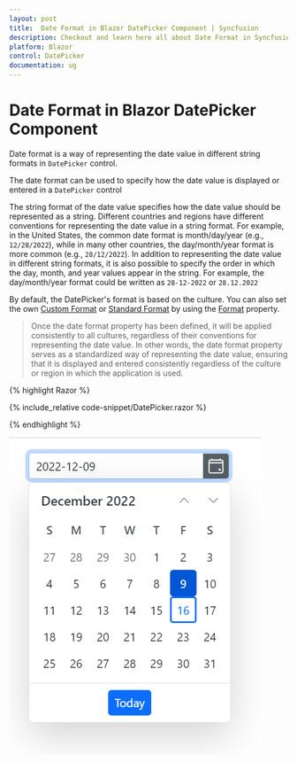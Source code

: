 ```yaml
---
layout: post
title:  Date Format in Blazor DatePicker Component | Syncfusion
description: Checkout and learn here all about Date Format in Syncfusion Blazor DatePicker component and much more.
platform: Blazor
control: DatePicker
documentation: ug
---
```


#  Date Format in Blazor DatePicker Component

Date format is a way of representing the date value in different string formats in `DatePicker` control.

The date format can be used to specify how the date value is displayed or entered in a `DatePicker` control

The string format of the date value specifies how the date value should be represented as a string. Different countries and regions have different conventions for representing the date value in a string format. For example, in the United States, the common date format is month/day/year (e.g., `12/28/2022`), while in many other countries, the day/month/year format is more common (e.g., `28/12/2022`). In addition to representing the date value in different string formats, it is also possible to specify the order in which the day, month, and year values appear in the string. For example, the day/month/year format could be written as `28-12-2022` or `28.12.2022`

By default, the DatePicker's format is based on the culture. You can also set the own [Custom Format](https://learn.microsoft.com/en-us/dotnet/standard/base-types/custom-date-and-time-format-strings) or [Standard Format](https://learn.microsoft.com/en-us/dotnet/standard/base-types/standard-date-and-time-format-strings) by using the [Format](https://help.syncfusion.com/cr/blazor/Syncfusion.Blazor.Calendars.SfDatePicker-1.html#Syncfusion_Blazor_Calendars_SfDatePicker_1_Format) property.

> Once the date format property has been defined, it will be applied consistently to all cultures, regardless of their conventions for representing the date value. In other words, the date format property serves as a standardized way of representing the date value, ensuring that it is displayed and entered consistently regardless of the culture or region in which the application is used.

{% highlight Razor %}

{% include_relative code-snippet/DatePicker.razor %}

{% endhighlight %}



![Date Format in Blazor DatePicker](./images/DatePicker.png)